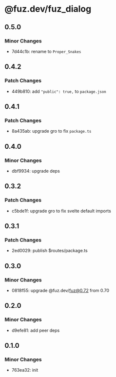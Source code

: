 # @fuz.dev/fuz_dialog

## 0.5.0

### Minor Changes

- 7d44c1b: rename to `Proper_Snakes`

## 0.4.2

### Patch Changes

- 449b810: add `"public": true,` to `package.json`

## 0.4.1

### Patch Changes

- 8a435ab: upgrade gro to fix `package.ts`

## 0.4.0

### Minor Changes

- dbf9934: upgrade deps

## 0.3.2

### Patch Changes

- c5bde1f: upgrade gro to fix svelte default imports

## 0.3.1

### Patch Changes

- 2ed0029: publish $routes/package.ts

## 0.3.0

### Minor Changes

- 0818f55: upgrade @fuz.dev/fuz@0.72 from 0.70

## 0.2.0

### Minor Changes

- d9efe81: add peer deps

## 0.1.0

### Minor Changes

- 763ea32: init
